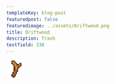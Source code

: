```yaml
---
templateKey: blog-post
featuredpost: false
featuredimage: ../assets/Driftwood.png
title: Driftwood
description: Trash
testfield: 338
---
```

![Driftwood](../assets/Driftwood.png)